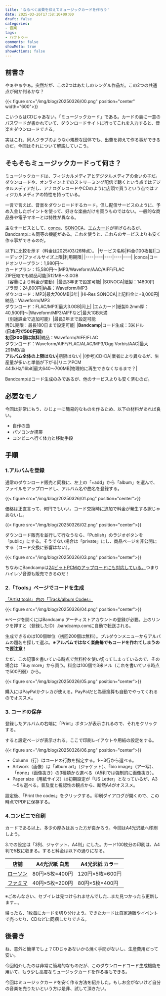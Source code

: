 ```yaml
---
title: 'なるべく出費を抑えてミュージックカードを作ろう'
date: 2025-03-26T17:58:10+09:00
draft: false
categories:
- 音楽
tags:
- ハウトゥー
comments: false
showMeta: true
showActions: false
---
```


## 前書き
やぁやぁやぁ。突然だが、この2つはあたしのシングル作品だ。この2つの共通点が何か判るかな？

{{< figure src="/img/blog/20250326/00.png" position="center" width="600">}}

こいつらはCDじゃあない。「ミュージックカード」である。カードの裏に一意のパスワードが書かれていて、ダウンロードサイトに行ってこれを入力すると、音楽をダウンロードできる。

実はこれ、同人クラブのような小規模な団体でも、出費を抑えて作る事ができるのだ。今回はそれについて解説していこう。

## そもそもミュージックカードって何さ？
ミュージックカードは、フィジカルメディアとデジタルメディアの合いの子だ。ダウンロードや、オンライン上でのストリーミング配信で聴くという点ではデジタルメディアだし、アナログレコードやCDのように店頭で買うという点ではフィジカルメディアの特性を持っている。

一言で言えば、音楽をダウンロードするカード。但し配信サービスのように、予め入金したポイントを使って、好きな楽曲だけを買うものではない。一般的な商品券や電子マネーとは特性が異なる。

主なサービスとして、[conca](https://conca.cc/)、[SONOCA](https://sonoca.net/)、[エムカード](https://m-card.info/)が挙げられるが、Bandcampにも同等の機能がある。これを使うと、これらのサービスよりも安く作る事ができるのだ。

以下に比較を示す（料金は2025/03/26時点）。
|サービス名称|料金(100枚毎)|コーデック|ファイルサイズ上限|利用期限|
|----|----|----|----|----|
|conca|コードオンリープラン：1,980円～<br>カードプラン：15,580円～|MP3/Waveform/AAC/AIFF/FLAC<br>ZIP圧縮でも納品可能|512MB～3.0GB<br>（容量により料金が変動）|最長3年まで設定可能|
|SONOCA|紙製：14800円<br>プラ製：24,800円|納品：Waveform/MP3<br>ダウンロード：MP3|最大700MB|3年|
|Hi-Res SONOCA|上記料金に+8,000円|納品：Waveform/MP3<br>ダウンロード：FLAC/MP3|最大3.0GB|同上|
|エムカード|紙製0.2mm厚：40,500円～|Waveform/MP3/AIFFなど|最大1GB未満<br>（別途課金で追加可能）|最長2年まで設定可能<br>再DL期限：最長180日まで設定可能|
|**Bandcamp**|コード生成：3米ドル<br>(**日本円で500円弱)**<br>**初回200個は無料**|納品：Waveform/AIFF/FLAC<br>ダウンロード：Waveform/AIFF/FLAC/ALAC/MP3/Ogg Vorbis/AAC|最大291MB/曲<br>**アルバム全体の上限はない**|期限はない|
|(参考)CD-DA|業者により異なるが、生産量が多いと単価が下がる|リニアPCM<br>44.1kHz/16bit|最大640～700MB|物理的に再生できなくなるまで？|

Bandcampはコード生成のみであるが、他のサービスよりも安く済むのだ。

## 必要なモノ
今回は非常にもう、ひじょーに簡易的なものを作るため、以下の材料があれば良い。

- 自作の曲
- パソコンか携帯
- コンビニへ行く体力と移動手段

## 手順
### 1.アルバムを登録
通常のダウンロード販売と同様に、左上の「+add」から「album」を選んで、ファイルをアップロードし、アルバム名や曲名を登録する。

{{< figure src="/img/blog/20250326/01.png" position="center">}}

価格は正直言って、何円でもいい。コード交換時に追加で料金が発生する訳じゃあないし。

{{< figure src="/img/blog/20250326/02.png" position="center">}}

ダウンロード販売を並行して行なうなら、「Publish」のラジオボタンを「public」にする。そうでない場合は「private」にし、商品ページを非公開にする（コード交換に影響はない）。

{{< figure src="/img/blog/20250326/03.png" position="center">}}

ちなみにBandcampは[24ビットPCMのアップロードにも対応している。](https://get.bandcamp.help/hc/ja/articles/23020723975959-Can-I-upload-higher-resolution-tracks-What-about-24-bit)つまりハイレゾ音源も販売できるのだ！

### 2.「Tools」ページでコードを生成

[「Artist tools」内の「Track/album Codes」](https://bandcamp.com/tools#dl_codes)

{{< figure src="/img/blog/20250326/04.png" position="center">}}

※ページを開くにはBandcamp アーティストアカウントの登録が必要。上のリンクを押すと（登録したID）.bandcamp.comに自動で転送される。

生成できるのは100個単位（初回200個は無料）。プルダウンメニューからアルバムの題名を探して選ぶ。**※アルバムではなく楽曲毎でもコードを作れてしまうので要注意！**

ただ、この記事を書いている時点で無料枠を使い切ってしまっているので、その場合は「Buy more」から買う。料金は100個で3米ドル（これを書いている時点で500円弱）から。

{{< figure src="/img/blog/20250326/05.png" position="center">}}

購入にはPayPalかクレカが使える。PayPalだと為替換算も自動でやってくれるのでオススメ。

### 3. コードの保存
登録したアルバムの右端に「Print」ボタンが表示されるので、それをクリックする。

すると設定ページが表示される。ここで印刷レイアウトや用紙の設定をする。

{{< figure src="/img/blog/20250326/06.png" position="center">}}

- Column（行）はコードの行数を指定する。1～3行から選べる。
- Artwork（画像）は「album art」（ジャケット）、「bio image」（アー写）、「none」（画像抜き）の3種類から選べる（A5判では強制的に画像抜き）。
- Paper size（用紙サイズ）は初期設定が「US Letter」となっているが、A3～5も選べる。普及度と視認性の観点から、断然A4がオススメ。

設定後、「Print the codes」をクリックする。印刷ダイアログが開くので、この時点でPDFに保存する。

### 4.コンビニで印刷
カードである以上、多少の厚みはあった方が良かろう。今回はA4光沢紙へ印刷しよう。

3.での設定は「3列、ジャケット、A4判」にした。カード100枚分の印刷は、A4判で5枚に収まる。すると料金は以下の通りになる。

|店舗|A4光沢紙 白黒|A4光沢紙 カラー|
|----|----|----|
|[ローソン](https://www.lawson.co.jp/service/others/multicopy/)|80円×5枚=400円|120円×5枚=600円|
|[ファミマ](https://www.family.co.jp/services/print/print.html)|40円×5枚=200円|80円×5枚=400円|

※ごめんなさい、セブイレは見つけられませんでした…また見つかったら更新します…。

帰ったら、1枚毎にカードを切り分けよう。できたカードは自家通販やイベントで売ったり、CDなどに同梱したりできる。

## 後書き
ね、意外と簡単でしょ？CDじゃあないから焼く手間がないし、生産費用だって安い。

今回紹介したのは非常に簡易的なものだが、このダウンロードコード生成機能を用いて、もう少し高度なミュージックカードを作る事もできる。

今回はミュージックカードを安く作る方法を紹介した。もしお金がないけど自分の音楽を売りたいという方は是非、試して頂きたい。
